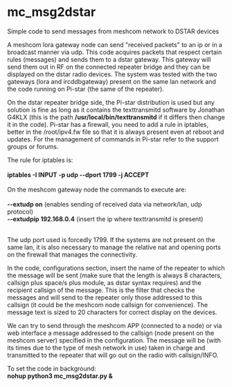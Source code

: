 # mc_msg2dstar
Simple code to send messages from meshcom network to DSTAR devices

A meshcom lora gateway node can send "received packets" to an ip or in a broadcast manner via udp. This code acquires packets that respect certain rules (messages) and sends them to a dstar gateway. This gateway will send them out in RF on the connected repeater bridge and they can be displayed on the dstar radio devices. The system was tested with the two gateways (lora and ircddbgateway) present on the same lan network and the code running on Pi-star (the same of the repeater).<br>

On the dstar repeater bridge side, the Pi-star distribution is used but any solution is fine as long as it contains the texttransmitd software by Jonathan G4KLX (this is the path **/usr/local/bin/texttransmitd** if it differs then change it in the code). Pi-star has a firewall, you need to add a rule in iptables, better in the /root/ipv4.fw file so that it is always present even at reboot and updates. For the management of commands in Pi-star refer to the support groups or forums.<br>

The rule for iptables is:
<br><br>
**iptables -I INPUT -p udp --dport 1799 -j ACCEPT**
<br><br>
On the meshcom gateway node the commands to execute are:<br><br>
**--extudp on** (enables sending of received data via network/lan, udp protocol)<br>
**--extudpip 192.168.0.4** (insert the ip where texttransmitd is present)<br><br>

The udp port used is forcedly 1799. If the systems are not present on the same lan, it is also necessary to manage the relative nat and opening ports on the firewall that manages the connectivity.<br>

In the code, configurations section, insert the name of the repeater to which the message will be sent (make sure that the length is always 8 characters, callsign plus space/s plus module, as dstar syntax requires) and the recipient callsign of the message. This is the filter that checks the messages and will send to the repeater only those addressed to this callsign (it could be the meshcom node callsign for convenience). The message text is sized to 20 characters for correct display on the devices.<br>

We can try to send through the meshcom APP (connected to a node) or via web interface a message addressed to the callsign (node ​​present on the meshcom server) specified in the configuration. The message will be (with its times due to the type of mesh network in use) taken in charge and transmitted to the repeater that will go out on the radio with callsign/INFO.<br>

To set the code in background:<br>
**nohup python3 mc_msg2dstar.py &**
